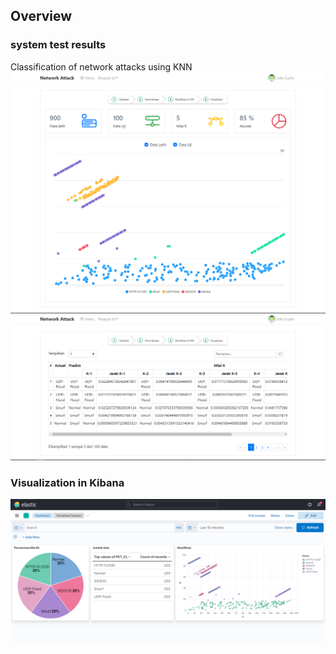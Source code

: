 ## Overview

### system test results

Classification of network attacks using KNN
![Pengujian KNN](https://github.com/annurkhozin/knn-network-attack/blob/master/screenshot/pengujian-knn.png?raw=true)
![Jarak KNN](https://github.com/annurkhozin/knn-network-attack/blob/master/screenshot/jarak-knn.png?raw=true)

### Visualization in Kibana

![Visualization in Kibana](https://github.com/annurkhozin/knn-network-attack/blob/master/screenshot/visualisasi-kibana.png?raw=true)
